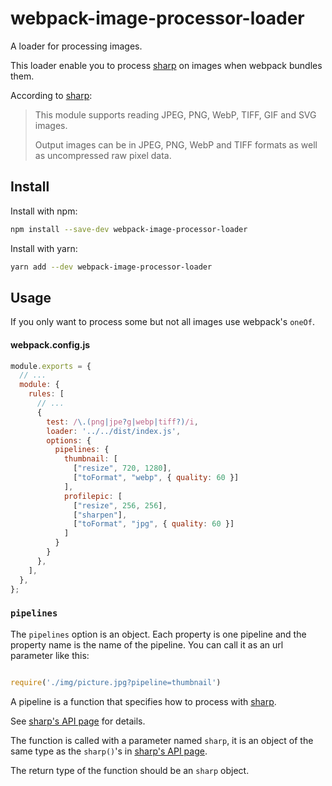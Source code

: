 # webpack-image-processor-loader
A loader for processing images.

This loader enable you to process [sharp](https://sharp.pixelplumbing.com/) on images when webpack bundles them.

According to [sharp](https://sharp.pixelplumbing.com/):

> This module supports reading JPEG, PNG, WebP, TIFF, GIF and SVG images.
>
> Output images can be in JPEG, PNG, WebP and TIFF formats as well as uncompressed raw pixel data.

## Install

Install with npm:

```bash
npm install --save-dev webpack-image-processor-loader
```

Install with yarn:

```bash
yarn add --dev webpack-image-processor-loader
```

## Usage

If you only want to process some but not all images use webpack's `oneOf`.

#### webpack.config.js

```javascript
module.exports = {
  // ...
  module: {
    rules: [
      // ...
      {
        test: /\.(png|jpe?g|webp|tiff?)/i,
        loader: '../../dist/index.js',
        options: {
          pipelines: {
            thumbnail: [
              ["resize", 720, 1280],
              ["toFormat", "webp", { quality: 60 }]
            ],
            profilepic: [
              ["resize", 256, 256],
              ["sharpen"],
              ["toFormat", "jpg", { quality: 60 }]
            ]
          }
        }
      },
    ],
  },
};

```


### `pipelines`

The `pipelines` option is an object. Each property is one pipeline and the property name is the name of the pipeline. You can call it as an url parameter like this:

```javascript

require('./img/picture.jpg?pipeline=thumbnail')

```

A pipeline is a function that specifies how to process with [sharp](https://sharp.pixelplumbing.com/).

See [sharp's API page](https://sharp.pixelplumbing.com/api-operation) for details.

The function is called with a parameter named `sharp`, it is an object of the same type as the `sharp()`'s in [sharp's API page](https://sharp.pixelplumbing.com/api-operation).

The return type of the function should be an `sharp` object.
